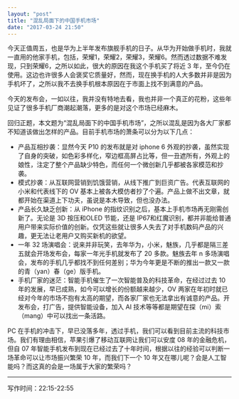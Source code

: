 ```yaml
---
layout: "post"
title: "混乱局面下的中国手机市场"
date: "2017-03-24 21:50"
---
```


今天正值周五，也是华为上半年发布旗舰手机的日子。从华为开始做手机时，我就一直用的他家手机，包括，荣耀1，荣耀2，荣耀3，荣耀6。然而透过数据不难发现，只到荣耀6，之所以如此，很大的原因在我这个手机买了将近 3 年，至今仍在使用。这边也许很多人会褒奖它质量好，然而，现在换手机的人大多数并非是因为手机坏了，之所以我不去换手机根本原因在于市面上找不到满意的产品。

今天的发布会，一如以往，我并没有特地去看，我也并非一个真正的花粉，这些年见证了很多手机厂商潮起潮落，更多的是对这个市场已经麻木。

<!-- more -->

回归正题，本文题为“混乱局面下的中国手机市场”，之所以混乱是因为各大厂家都不知道该做出怎样的产品。目前手机市场的萧条可以分为以下几点：
- 产品互相抄袭：显然今天 P10 的发布就是对 iphone 6 外观的抄袭，虽然实现了自身的突破，如色彩多样化，窄边框高屏占比等，但一丑遮所有，外观上的娘性，注定了整个产品缺少特色，而任何一个微创新几乎都被各家模范和抄袭。
- 模式抄袭：从互联网营销到饥饿营销，从线下推广到巨资广告。代表互联网的小米和代表线下的 OV 基本上被各大模仿者抄了个遍。产品上做不出文章，就都开始在渠道上下功夫，虽说是本木导致，但也没办法。
- 产品长久缺乏创新：从 iPhone 的指纹识别之后，基本上手机市场再无刚需创新了。无论是 3D 按压和OLED 节能，还是 IP67和红魔识别，都并非能给普通用户带来实际价值的创新。仅凭这些就让很多人失去了对手机数码产品的兴趣，更无法让老用户又购买新机的欲望。
- 一年 32 场演唱会：说来并非玩笑，去年华为，小米，魅族，几乎都是隔三差五就会开场发布会，每家一年光手机就发布了 20 多款。魅族去年 n 多场演唱会，发布的手机几乎都找不到任何差别；华为今年更是不断的推出一款又一款的青（yan）春（ge）版手机。
- 手机厂家的迷茫：智能手机催生了一次智能普及的科技革命，在经过过去 10 年的发展，早已成熟，如今可以增长的份额越来越少，OV 两家在年初时就已经对今年的市场不抱有太高的期望，而各家厂家也无法拿出有诚意的产品。开发布会，打广告，提供智能设备，加入 AI 技术等等都是期望在探（mi）索（mang）中可以找出一条活路。

PC 在手机的冲击下，早已没落多年，透过手机，我们可以看到目前主流的科技市场。我们有理由相信，苹果引爆了移动互联网让我们可以安度 08 年的金融危机，但自 07 年智能手机发布到现在已经过去了十年时间，根据以往的经验可以判断一场革命可以让市场振兴繁荣 10 年，而我们下一个 10 年又在哪儿呢？会是人工智能吗？而这真的会是一场属于大家的繁荣吗？

***

写作时间：22:15-22:55
